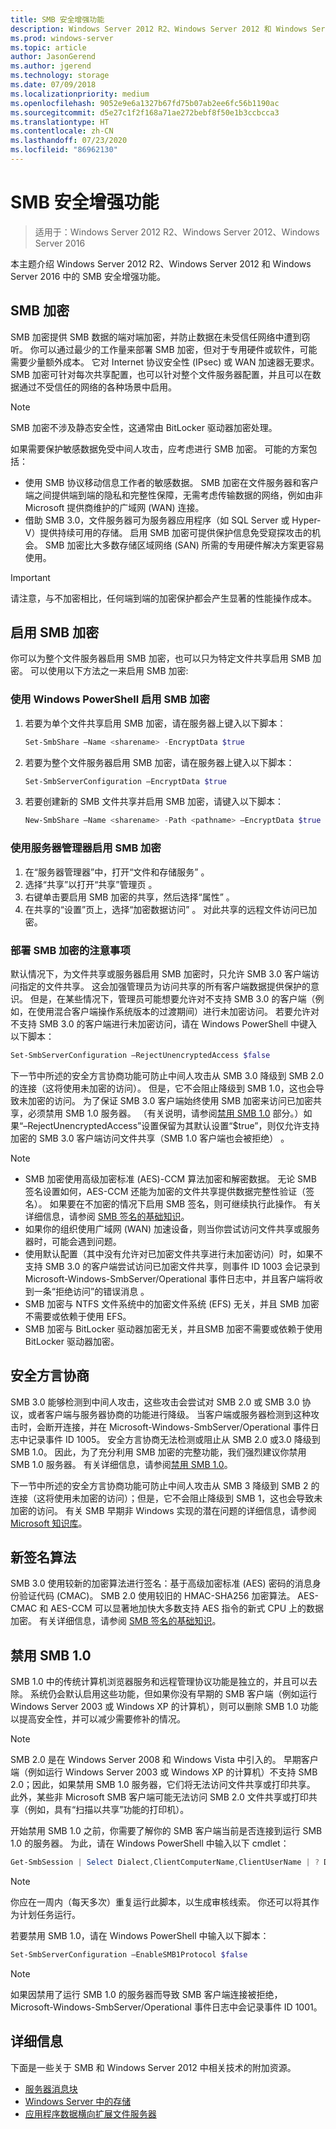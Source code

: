 ```yaml
---
title: SMB 安全增强功能
description: Windows Server 2012 R2、Windows Server 2012 和 Windows Server 2016 中的 SMB 加密功能的说明。
ms.prod: windows-server
ms.topic: article
author: JasonGerend
ms.author: jgerend
ms.technology: storage
ms.date: 07/09/2018
ms.localizationpriority: medium
ms.openlocfilehash: 9052e9e6a1327b67fd75b07ab2ee6fc56b1190ac
ms.sourcegitcommit: d5e27c1f2f168a71ae272bebf8f50e1b3ccbcca3
ms.translationtype: HT
ms.contentlocale: zh-CN
ms.lasthandoff: 07/23/2020
ms.locfileid: "86962130"
---
```

# <a name="smb-security-enhancements"></a>SMB 安全增强功能

>适用于：Windows Server 2012 R2、Windows Server 2012、Windows Server 2016

本主题介绍 Windows Server 2012 R2、Windows Server 2012 和 Windows Server 2016 中的 SMB 安全增强功能。

## <a name="smb-encryption"></a>SMB 加密

SMB 加密提供 SMB 数据的端对端加密，并防止数据在未受信任网络中遭到窃听。 你可以通过最少的工作量来部署 SMB 加密，但对于专用硬件或软件，可能需要少量额外成本。 它对 Internet 协议安全性 (IPsec) 或 WAN 加速器无要求。 SMB 加密可针对每次共享配置，也可以针对整个文件服务器配置，并且可以在数据通过不受信任的网络的各种场景中启用。

>[!NOTE]
>SMB 加密不涉及静态安全性，这通常由 BitLocker 驱动器加密处理。

如果需要保护敏感数据免受中间人攻击，应考虑进行 SMB 加密。 可能的方案包括：

- 使用 SMB 协议移动信息工作者的敏感数据。 SMB 加密在文件服务器和客户端之间提供端到端的隐私和完整性保障，无需考虑传输数据的网络，例如由非 Microsoft 提供商维护的广域网 (WAN) 连接。
- 借助 SMB 3.0，文件服务器可为服务器应用程序（如 SQL Server 或 Hyper-V）提供持续可用的存储。 启用 SMB 加密可提供保护信息免受窥探攻击的机会。 SMB 加密比大多数存储区域网络 (SAN) 所需的专用硬件解决方案更容易使用。

>[!IMPORTANT]
>请注意，与不加密相比，任何端到端的加密保护都会产生显著的性能操作成本。

## <a name="enable-smb-encryption"></a>启用 SMB 加密

你可以为整个文件服务器启用 SMB 加密，也可以只为特定文件共享启用 SMB 加密。 可以使用以下方法之一来启用 SMB 加密:

### <a name="enable-smb-encryption-with-windows-powershell"></a>使用 Windows PowerShell 启用 SMB 加密

1. 若要为单个文件共享启用 SMB 加密，请在服务器上键入以下脚本：
    
    ```PowerShell
    Set-SmbShare –Name <sharename> -EncryptData $true
    ```
2. 若要为整个文件服务器启用 SMB 加密，请在服务器上键入以下脚本：
    
    ```PowerShell
    Set-SmbServerConfiguration –EncryptData $true
    ```
3. 若要创建新的 SMB 文件共享并启用 SMB 加密，请键入以下脚本：
    
    ```PowerShell
    New-SmbShare –Name <sharename> -Path <pathname> –EncryptData $true
    ```

### <a name="enable-smb-encryption-with-server-manager"></a>使用服务器管理器启用 SMB 加密

1. 在“服务器管理器”中，打开“文件和存储服务”  。
2. 选择“共享”以打开“共享”管理页  。
3. 右键单击要启用 SMB 加密的共享，然后选择“属性”  。
4. 在共享的“设置”页上，选择“加密数据访问”   。 对此共享的远程文件访问已加密。

### <a name="considerations-for-deploying-smb-encryption"></a>部署 SMB 加密的注意事项

默认情况下，为文件共享或服务器启用 SMB 加密时，只允许 SMB 3.0 客户端访问指定的文件共享。 这会加强管理员为访问共享的所有客户端数据提供保护的意识。 但是，在某些情况下，管理员可能想要允许对不支持 SMB 3.0 的客户端（例如，在使用混合客户端操作系统版本的过渡期间）进行未加密访问。 若要允许对不支持 SMB 3.0 的客户端进行未加密访问，请在 Windows PowerShell 中键入以下脚本：

```PowerShell
Set-SmbServerConfiguration –RejectUnencryptedAccess $false
```

下一节中所述的安全方言协商功能可防止中间人攻击从 SMB 3.0 降级到 SMB 2.0 的连接（这将使用未加密的访问）。 但是，它不会阻止降级到 SMB 1.0，这也会导致未加密的访问。 为了保证 SMB 3.0 客户端始终使用 SMB 加密来访问已加密共享，必须禁用 SMB 1.0 服务器。 （有关说明，请参阅[禁用 SMB 1.0](#disabling-smb-10) 部分。）如果“–RejectUnencryptedAccess”设置保留为其默认设置“$true”，则仅允许支持加密的 SMB 3.0 客户端访问文件共享（SMB 1.0 客户端也会被拒绝）   。

>[!NOTE]
>* SMB 加密使用高级加密标准 (AES)-CCM 算法加密和解密数据。 无论 SMB 签名设置如何，AES-CCM 还能为加密的文件共享提供数据完整性验证（签名）。 如果要在不加密的情况下启用 SMB 签名，则可继续执行此操作。 有关详细信息，请参阅 [SMB 签名的基础知识](/archive/blogs/josebda/the-basics-of-smb-signing-covering-both-smb1-and-smb2)。
>* 如果你的组织使用广域网 (WAN) 加速设备，则当你尝试访问文件共享或服务器时，可能会遇到问题。
>* 使用默认配置（其中没有允许对已加密文件共享进行未加密访问）时，如果不支持 SMB 3.0 的客户端尝试访问已加密文件共享，则事件 ID 1003 会记录到 Microsoft-Windows-SmbServer/Operational 事件日志中，并且客户端将收到一条“拒绝访问”的错误消息  。
>* SMB 加密与 NTFS 文件系统中的加密文件系统 (EFS) 无关，并且 SMB 加密不需要或依赖于使用 EFS。
>* SMB 加密与 BitLocker 驱动器加密无关，并且SMB 加密不需要或依赖于使用 BitLocker 驱动器加密。

## <a name="secure-dialect-negotiation"></a>安全方言协商

SMB 3.0 能够检测到中间人攻击，这些攻击会尝试对 SMB 2.0 或 SMB 3.0 协议，或者客户端与服务器协商的功能进行降级。 当客户端或服务器检测到这种攻击时，会断开连接，并在 Microsoft-Windows-SmbServer/Operational 事件日志中记录事件 ID 1005。 安全方言协商无法检测或阻止从 SMB 2.0 或3.0 降级到 SMB 1.0。 因此，为了充分利用 SMB 加密的完整功能，我们强烈建议你禁用 SMB 1.0 服务器。 有关详细信息，请参阅[禁用 SMB 1.0](#disabling-smb-10)。

下一节中所述的安全方言协商功能可防止中间人攻击从 SMB 3 降级到 SMB 2 的连接（这将使用未加密的访问）；但是，它不会阻止降级到 SMB 1，这也会导致未加密的访问。 有关 SMB 早期非 Windows 实现的潜在问题的详细信息，请参阅 [Microsoft 知识库](https://support.microsoft.com/kb/2686098)。

## <a name="new-signing-algorithm"></a>新签名算法

SMB 3.0 使用较新的加密算法进行签名：基于高级加密标准 (AES) 密码的消息身份验证代码 (CMAC)。 SMB 2.0 使用较旧的 HMAC-SHA256 加密算法。 AES-CMAC 和 AES-CCM 可以显著地加快大多数支持 AES 指令的新式 CPU 上的数据加密。 有关详细信息，请参阅 [SMB 签名的基础知识](/archive/blogs/josebda/the-basics-of-smb-signing-covering-both-smb1-and-smb2)。

## <a name="disabling-smb-10"></a>禁用 SMB 1.0

SMB 1.0 中的传统计算机浏览器服务和远程管理协议功能是独立的，并且可以去除。 系统仍会默认启用这些功能，但如果你没有早期的 SMB 客户端（例如运行 Windows Server 2003 或 Windows XP 的计算机），则可以删除 SMB 1.0 功能以提高安全性，并可以减少需要修补的情况。

>[!NOTE]
>SMB 2.0 是在 Windows Server 2008 和 Windows Vista 中引入的。 早期客户端（例如运行 Windows Server 2003 或 Windows XP 的计算机）不支持 SMB 2.0；因此，如果禁用 SMB 1.0 服务器，它们将无法访问文件共享或打印共享。 此外，某些非 Microsoft SMB 客户端可能无法访问 SMB 2.0 文件共享或打印共享（例如，具有“扫描以共享”功能的打印机）。

开始禁用 SMB 1.0 之前，你需要了解你的 SMB 客户端当前是否连接到运行 SMB 1.0 的服务器。 为此，请在 Windows PowerShell 中输入以下 cmdlet：

```PowerShell
Get-SmbSession | Select Dialect,ClientComputerName,ClientUserName | ? Dialect -lt 2
```

>[!NOTE]
>你应在一周内（每天多次）重复运行此脚本，以生成审核线索。 你还可以将其作为计划任务运行。

若要禁用 SMB 1.0，请在 Windows PowerShell 中输入以下脚本：

```PowerShell
Set-SmbServerConfiguration –EnableSMB1Protocol $false
```

>[!NOTE]
>如果因禁用了运行 SMB 1.0 的服务器而导致 SMB 客户端连接被拒绝，Microsoft-Windows-SmbServer/Operational 事件日志中会记录事件 ID 1001。

## <a name="more-information"></a>详细信息

下面是一些关于 SMB 和 Windows Server 2012 中相关技术的附加资源。

- [服务器消息块](file-server-smb-overview.md)
- [Windows Server 中的存储](../storage.yml)
- [应用程序数据横向扩展文件服务器](../../failover-clustering/sofs-overview.md)
